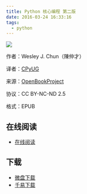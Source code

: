 ```yaml
---
title: Python 核心编程 第二版
date: 2016-03-24 16:33:16
tags:
  - python
---
```


![](http://ww2.sinaimg.cn/large/841aea59jw1f281f6ovxej20er0kv3zs.jpg)

作者：Wesley J. Chun（陳仲才） 

译者：[CPyUG](http://wiki.woodpecker.org.cn/moin/CorePyProgramming)

来源：[OpenBookProject](http://openbookproject.googlecode.com/)

协议：CC BY-NC-ND 2.5

格式：EPUB

<!--more-->

## 在线阅读 ##

+ [在线阅读](http://openbookproject.googlecode.com/svn/trunk/CorePython_zh/)

## 下载 ##

+ [微盘下载]()
+ [千易下载](http://1000eb.com/1jzo4)